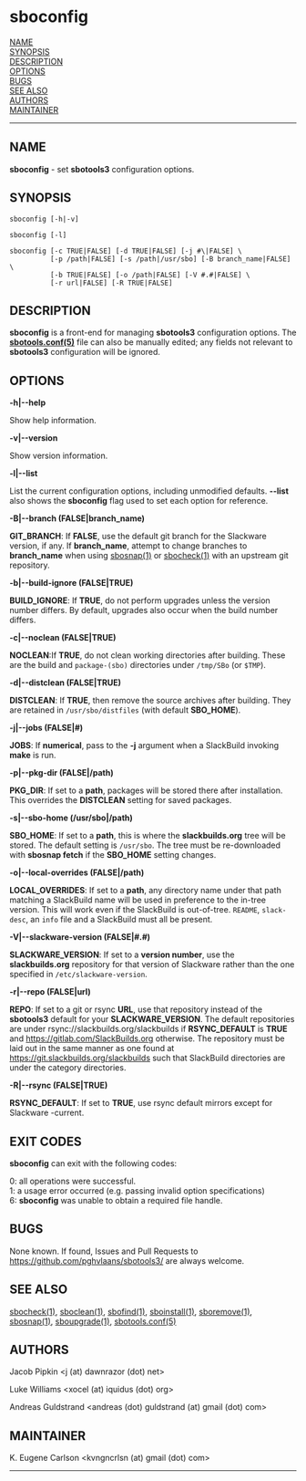 # sboconfig

[NAME](#name)\
[SYNOPSIS](#synopsis)\
[DESCRIPTION](#description)\
[OPTIONS](#options)\
[BUGS](#bugs)\
[SEE ALSO](#see-also)\
[AUTHORS](#authors)\
[MAINTAINER](#maintainer)

------------------------------------------------------------------------

## NAME

**sboconfig** - set **sbotools3** configuration options.

## SYNOPSIS

`sboconfig [-h|-v]`

`sboconfig [-l]`

`sboconfig [-c TRUE|FALSE] [-d TRUE|FALSE] [-j #\|FALSE] \`\
`          [-p /path|FALSE] [-s /path|/usr/sbo] [-B branch_name|FALSE] \`\
`          [-b TRUE|FALSE] [-o /path|FALSE] [-V #.#|FALSE] \`\
`          [-r url|FALSE] [-R TRUE|FALSE]`

## DESCRIPTION

**sboconfig** is a front-end for managing **sbotools3** configuration
options. The **[sbotools.conf(5)](sbotools.conf.5.md)** file can also be manually edited; any
fields not relevant to **sbotools3** configuration will be ignored.

## OPTIONS

**-h\|\--help**

Show help information.

**-v\|\--version**

Show version information.

**-l\|\--list**

List the current configuration options, including unmodified defaults.
**\--list** also shows the **sboconfig** flag used to set each option
for reference.

**-B\|\--branch (FALSE\|branch_name)**

**GIT_BRANCH**: If **FALSE**, use the default git branch for the
Slackware version, if any. If **branch_name**, attempt to change
branches to **branch_name** when using [sbosnap(1)](sbosnap.1.md) or [sbocheck(1)](sbocheck.1.md)
with an upstream git repository.

**-b\|\--build-ignore (FALSE\|TRUE)**

**BUILD_IGNORE**: If **TRUE**, do not perform upgrades unless the
version number differs. By default, upgrades also occur when the build
number differs.

**-c\|\--noclean (FALSE\|TRUE)**

**NOCLEAN**:If **TRUE**, do not clean working directories after
building. These are the build and `package-(sbo)` directories under
`/tmp/SBo` (or `$TMP`).

**-d\|\--distclean (FALSE\|TRUE)**

**DISTCLEAN**: If **TRUE**, then remove the source archives after
building. They are retained in `/usr/sbo/distfiles` (with default
**SBO_HOME**).

**-j\|\--jobs (FALSE\|#)**

**JOBS**: If **numerical**, pass to the **-j** argument when a
SlackBuild invoking **make** is run.

**-p\|\--pkg-dir (FALSE\|/path)**

**PKG_DIR**: If set to a **path**, packages will be stored there after
installation. This overrides the **DISTCLEAN** setting for saved
packages.

**-s\|\--sbo-home (/usr/sbo\|/path)**

**SBO_HOME**: If set to a **path**, this is where the
**slackbuilds.org** tree will be stored. The default setting is
`/usr/sbo`. The tree must be re-downloaded with **sbosnap fetch** if the
**SBO_HOME** setting changes.

**-o\|\--local-overrides (FALSE\|/path)**

**LOCAL_OVERRIDES**: If set to a **path**, any directory name under that
path matching a SlackBuild name will be used in preference to the
in-tree version. This will work even if the SlackBuild is out-of-tree.
`README`, `slack-desc`, an `info` file and a SlackBuild must all be
present.

**-V\|\--slackware-version (FALSE\|#.#)**

**SLACKWARE_VERSION**: If set to a **version number**, use the
**slackbuilds.org** repository for that version of Slackware rather than
the one specified in `/etc/slackware-version`.

**-r\|\--repo (FALSE\|url)**

**REPO**: If set to a git or rsync **URL**, use that repository instead
of the **sbotools3** default for your **SLACKWARE_VERSION**. The default
repositories are under rsync://slackbuilds.org/slackbuilds if
**RSYNC_DEFAULT** is **TRUE** and <https://gitlab.com/SlackBuilds.org>
otherwise. The repository must be laid out in the same manner as one
found at <https://git.slackbuilds.org/slackbuilds> such that SlackBuild
directories are under the category directories.

**-R\|\--rsync (FALSE\|TRUE)**

**RSYNC_DEFAULT**: If set to **TRUE**, use rsync default mirrors except
for Slackware -current.

## EXIT CODES

**sboconfig** can exit with the following codes:

0: all operations were successful.\
1: a usage error occurred (e.g. passing invalid option specifications)\
6: **sboconfig** was unable to obtain a required file handle.

## BUGS

None known. If found, Issues and Pull Requests to
<https://github.com/pghvlaans/sbotools3/> are always welcome.

## SEE ALSO

[sbocheck(1)](sbocheck.1.md), [sboclean(1)](sboclean.1.md), [sbofind(1)](sbofind.1.md), [sboinstall(1)](sboinstall.1.md), [sboremove(1)](sboremove.1.md),
[sbosnap(1)](sbosnap.1.md), [sboupgrade(1)](sboupgrade.1.md), [sbotools.conf(5)](sbotools.conf.5.md)

## AUTHORS

Jacob Pipkin \<j (at) dawnrazor (dot) net\>

Luke Williams \<xocel (at) iquidus (dot) org\>

Andreas Guldstrand \<andreas (dot) guldstrand (at) gmail (dot) com\>

## MAINTAINER

K. Eugene Carlson \<kvngncrlsn (at) gmail (dot) com\>

------------------------------------------------------------------------
